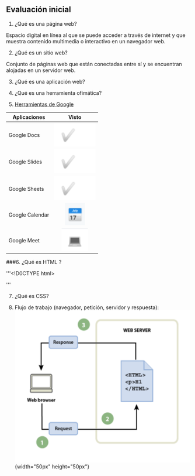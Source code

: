 ## Evaluación inicial 

1. ¿Qué es una página web?

Espacio digital en línea al que se puede acceder a través de internet y que muestra contenido multimedia o interactivo en un navegador web.

2. ¿Qué es un sitio web?

Conjunto de páginas web que están conectadas entre sí y se encuentran alojadas en un servidor web.

3. ¿Qué es una aplicación web?

4. ¿Qué es una herramienta ofimática?

5. [Herramientas de Google](https://www.google.com/intl/es-419/chrome/browser-tools/)

|Aplicaciones|Visto|
|---------------|:------------:|
|Google Docs|![tick](https://github.com/Jmaikelhh28/SMX2_M8_UF1_A2_HidalgoJeanMichael/blob/main/Captura.PNG)|
|Google Slides|![tick](https://github.com/Jmaikelhh28/SMX2_M8_UF1_A2_HidalgoJeanMichael/blob/main/Captura.PNG)|
|Google Sheets|![tick](https://github.com/Jmaikelhh28/SMX2_M8_UF1_A2_HidalgoJeanMichael/blob/main/Captura.PNG)|
|Google Calendar|![tick](https://github.com/Jmaikelhh28/SMX2_M8_UF1_A2_HidalgoJeanMichael/blob/main/Captura2.PNG)|
|Google Meet|![tick](https://github.com/Jmaikelhh28/SMX2_M8_UF1_A2_HidalgoJeanMichael/blob/main/Captura3.PNG)|

###6. ¿Qué es HTML ?

'''<!D0CTYPE html>
<html lang=''en''>
<head>
    <meta charset=''UTF-8''>
    <meta http-equiv=''X-UA-Compatible' content=''IE=edge''>
    <meta name=''viewport'' content=''width=devicee-width, initial-scale=1.0''>
    <title>Document</title>
</head>
<body>

</body>
</html>
'''

7. ¿Qué es CSS?

8. Flujo de trabajo (navegador, petición, servidor y respuesta):
![tick](https://github.com/Jmaikelhh28/SMX2_M8_UF1_A2_HidalgoJeanMichael/blob/main/Captura5.PNG){width="50px" height="50px"}